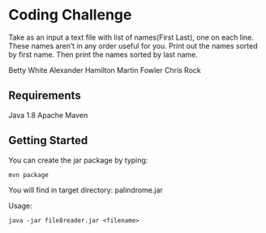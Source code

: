 # Coding Challenge #

Take as an input a text file with list of names(First Last), one on each line. These names aren’t in any order useful for you. Print out the names sorted by first name. Then print the names sorted by last name.


Betty White
Alexander Hamilton
Martin Fowler
Chris Rock

## Requirements ##
   Java   1.8
   Apache Maven
   
## Getting Started ##

You can create the jar package by typing:

`mvn package` 

You will find in target directory: palindrome.jar

Usage:

`java -jar file8reader.jar <filename>`
